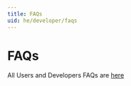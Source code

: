 ```yaml
---
title: FAQs
uid: he/developer/faqs
---
```


# FAQs

All Users and Developers FAQs are [here](xref:en/user-guide/installing/faq)